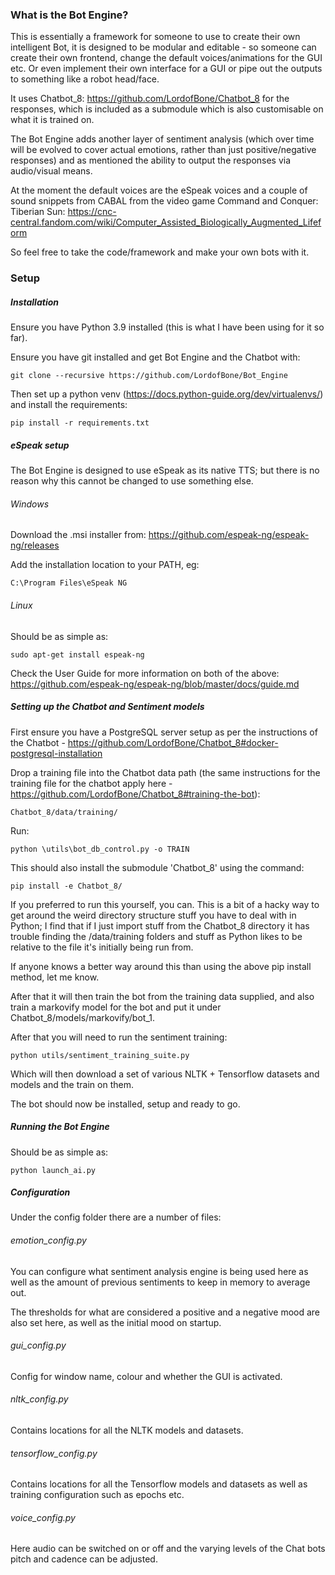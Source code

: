 ### What is the Bot Engine?

This is essentially a framework for someone to use to create their own intelligent Bot, it is designed to be modular 
and editable - so someone can create their own frontend, change the default voices/animations for the GUI etc. Or even 
implement their own interface for a GUI or pipe out the outputs to something like a robot head/face.

It uses Chatbot_8: https://github.com/LordofBone/Chatbot_8 for the responses, which is included as a submodule which 
is also customisable on what it is trained on.

The Bot Engine adds another layer of sentiment analysis (which over time will be evolved to cover actual emotions, 
rather than just positive/negative responses) and as mentioned the ability to output the responses via audio/visual 
means.

At the moment the default voices are the eSpeak voices and a couple of sound snippets from CABAL from the video game 
Command and Conquer: Tiberian Sun: https://cnc-central.fandom.com/wiki/Computer_Assisted_Biologically_Augmented_Lifeform

So feel free to take the code/framework and make your own bots with it.

### Setup

##### Installation

Ensure you have Python 3.9 installed (this is what I have been using for it so far).

Ensure you have git installed and get Bot Engine and the Chatbot with:

`git clone --recursive https://github.com/LordofBone/Bot_Engine`

Then set up a python venv (https://docs.python-guide.org/dev/virtualenvs/) and install the requirements:

`pip install -r requirements.txt`

##### eSpeak setup

The Bot Engine is designed to use eSpeak as its native TTS; but there is no reason why this cannot be changed to use 
something else.

###### Windows

Download the .msi installer from: https://github.com/espeak-ng/espeak-ng/releases

Add the installation location to your PATH, eg:

`C:\Program Files\eSpeak NG`

###### Linux

Should be as simple as:

`sudo apt-get install espeak-ng`

Check the User Guide for more information on both of the
above: https://github.com/espeak-ng/espeak-ng/blob/master/docs/guide.md

##### Setting up the Chatbot and Sentiment models

First ensure you have a PostgreSQL server setup as per the instructions of the 
Chatbot - https://github.com/LordofBone/Chatbot_8#docker-postgresql-installation

Drop a training file into the Chatbot data path (the same instructions for the training file for the chatbot apply
here - https://github.com/LordofBone/Chatbot_8#training-the-bot):

`Chatbot_8/data/training/`

Run:

`python \utils\bot_db_control.py -o TRAIN`

This should also install the submodule 'Chatbot_8' using the command:

`pip install -e Chatbot_8/`

If you preferred to run this yourself, you can. This is a bit of a hacky way to get around the weird directory 
structure stuff you have to deal with in Python; I find that if I just import stuff from the Chatbot_8 directory 
it has trouble finding the /data/training folders and stuff as Python likes to be relative to the file it's initially 
being run from.

If anyone knows a better way around this than using the above pip install method, let me know.

After that it will then train the bot from the training data supplied, and also train a markovify model for the bot 
and put it under Chatbot_8/models/markovify/bot_1.

After that you will need to run the sentiment training:

`python utils/sentiment_training_suite.py`

Which will then download a set of various NLTK + Tensorflow datasets and models and the train on them.

The bot should now be installed, setup and ready to go.

##### Running the Bot Engine

Should be as simple as:

`python launch_ai.py`

##### Configuration

Under the config folder there are a number of files:

###### emotion_config.py

You can configure what sentiment analysis engine is being used here as well as the amount of previous sentiments 
to keep in memory to average out.

The thresholds for what are considered a positive and a negative mood are also set here, as well as the initial mood 
on startup.

###### gui_config.py

Config for window name, colour and whether the GUI is activated.

###### nltk_config.py

Contains locations for all the NLTK models and datasets.

###### tensorflow_config.py

Contains locations for all the Tensorflow models and datasets as well as training configuration such as epochs etc.

###### voice_config.py

Here audio can be switched on or off and the varying levels of the Chat bots pitch and cadence can be adjusted.